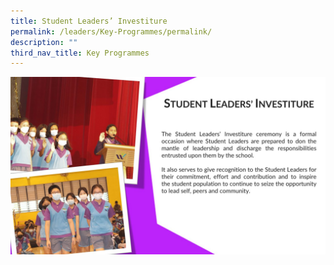 ```yaml
---
title: Student Leaders’ Investiture
permalink: /leaders/Key-Programmes/permalink/
description: ""
third_nav_title: Key Programmes
---
```

![](/images/vetted-Investiture-1536x864.jpg)

![]()